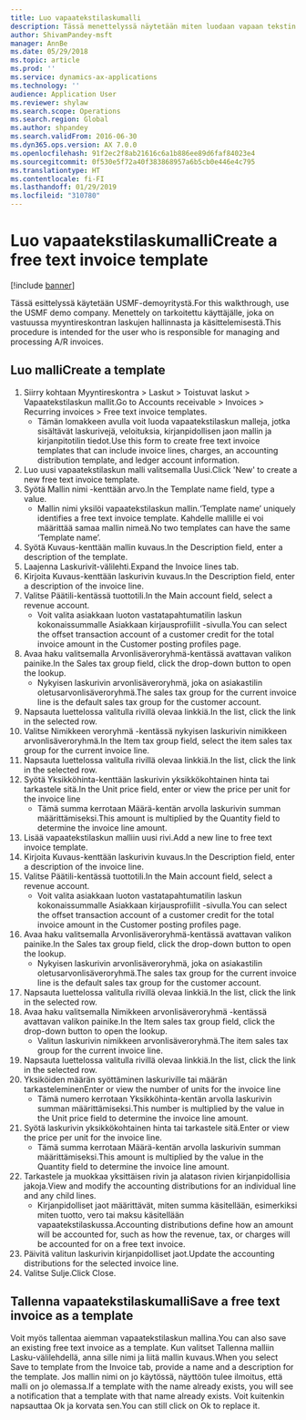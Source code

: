 ```yaml
---
title: Luo vapaatekstilaskumalli
description: Tässä menettelyssä näytetään miten luodaan vapaan tekstin laskumalli.
author: ShivamPandey-msft
manager: AnnBe
ms.date: 05/29/2018
ms.topic: article
ms.prod: ''
ms.service: dynamics-ax-applications
ms.technology: ''
audience: Application User
ms.reviewer: shylaw
ms.search.scope: Operations
ms.search.region: Global
ms.author: shpandey
ms.search.validFrom: 2016-06-30
ms.dyn365.ops.version: AX 7.0.0
ms.openlocfilehash: 91f2ec2f8ab21616c6a1b886ee89d6faf84023e4
ms.sourcegitcommit: 0f530e5f72a40f383868957a6b5cb0e446e4c795
ms.translationtype: HT
ms.contentlocale: fi-FI
ms.lasthandoff: 01/29/2019
ms.locfileid: "310780"
---
```

# <a name="create-a-free-text-invoice-template"></a><span data-ttu-id="7bf85-103">Luo vapaatekstilaskumalli</span><span class="sxs-lookup"><span data-stu-id="7bf85-103">Create a free text invoice template</span></span>

[!include [banner](../includes/banner.md)]

<span data-ttu-id="7bf85-104">Tässä esittelyssä käytetään USMF-demoyritystä.</span><span class="sxs-lookup"><span data-stu-id="7bf85-104">For this walkthrough, use the USMF demo company.</span></span> <span data-ttu-id="7bf85-105">Menettely on tarkoitettu käyttäjälle, joka on vastuussa myyntireskontran laskujen hallinnasta ja käsittelemisestä.</span><span class="sxs-lookup"><span data-stu-id="7bf85-105">This procedure is intended for the user who is responsible for managing and processing A/R invoices.</span></span>

## <a name="create-a-template"></a><span data-ttu-id="7bf85-106">Luo malli</span><span class="sxs-lookup"><span data-stu-id="7bf85-106">Create a template</span></span>

1. <span data-ttu-id="7bf85-107">Siirry kohtaan Myyntireskontra > Laskut > Toistuvat laskut > Vapaatekstilaskun mallit.</span><span class="sxs-lookup"><span data-stu-id="7bf85-107">Go to Accounts receivable > Invoices > Recurring invoices > Free text invoice templates.</span></span>
    * <span data-ttu-id="7bf85-108">Tämän lomakkeen avulla voit luoda vapaatekstilaskun malleja, jotka sisältävät laskurivejä, veloituksia, kirjanpidollisen jaon mallin ja kirjanpitotilin tiedot.</span><span class="sxs-lookup"><span data-stu-id="7bf85-108">Use this form to create free text invoice templates that can include invoice lines, charges, an accounting distribution template, and ledger account information.</span></span>  
2. <span data-ttu-id="7bf85-109">Luo uusi vapaatekstilaskun malli valitsemalla Uusi.</span><span class="sxs-lookup"><span data-stu-id="7bf85-109">Click 'New' to create a new free text invoice template.</span></span>
3. <span data-ttu-id="7bf85-110">Syötä Mallin nimi -kenttään arvo.</span><span class="sxs-lookup"><span data-stu-id="7bf85-110">In the Template name field, type a value.</span></span>
    * <span data-ttu-id="7bf85-111">Mallin nimi yksilöi vapaatekstilaskun mallin.</span><span class="sxs-lookup"><span data-stu-id="7bf85-111">‘Template name’ uniquely identifies a free text invoice template.</span></span> <span data-ttu-id="7bf85-112">Kahdelle mallille ei voi määrittää samaa mallin nimeä.</span><span class="sxs-lookup"><span data-stu-id="7bf85-112">No two templates can have the same ‘Template name’.</span></span>  
4. <span data-ttu-id="7bf85-113">Syötä Kuvaus-kenttään mallin kuvaus.</span><span class="sxs-lookup"><span data-stu-id="7bf85-113">In the Description field, enter a description of the template.</span></span>
5. <span data-ttu-id="7bf85-114">Laajenna Laskurivit-välilehti.</span><span class="sxs-lookup"><span data-stu-id="7bf85-114">Expand the Invoice lines tab.</span></span>
6. <span data-ttu-id="7bf85-115">Kirjoita Kuvaus-kenttään laskurivin kuvaus.</span><span class="sxs-lookup"><span data-stu-id="7bf85-115">In the Description field, enter a description of the invoice line.</span></span>
7. <span data-ttu-id="7bf85-116">Valitse Päätili-kentässä tuottotili.</span><span class="sxs-lookup"><span data-stu-id="7bf85-116">In the Main account field, select a revenue account.</span></span>
    * <span data-ttu-id="7bf85-117">Voit valita asiakkaan luoton vastatapahtumatilin laskun kokonaissummalle Asiakkaan kirjausprofiilit -sivulla.</span><span class="sxs-lookup"><span data-stu-id="7bf85-117">You can select the offset transaction account of a customer credit for the total invoice amount in the Customer posting profiles page.</span></span>  
8. <span data-ttu-id="7bf85-118">Avaa haku valitsemalla Arvonlisäveroryhmä-kentässä avattavan valikon painike.</span><span class="sxs-lookup"><span data-stu-id="7bf85-118">In the Sales tax group field, click the drop-down button to open the lookup.</span></span>
    * <span data-ttu-id="7bf85-119">Nykyisen laskurivin arvonlisäveroryhmä, joka on asiakastilin oletusarvonlisäveroryhmä.</span><span class="sxs-lookup"><span data-stu-id="7bf85-119">The sales tax group for the current invoice line is the default sales tax group for the customer account.</span></span>  
9. <span data-ttu-id="7bf85-120">Napsauta luettelossa valitulla rivillä olevaa linkkiä.</span><span class="sxs-lookup"><span data-stu-id="7bf85-120">In the list, click the link in the selected row.</span></span>
10. <span data-ttu-id="7bf85-121">Valitse Nimikkeen veroryhmä -kentässä nykyisen laskurivin nimikkeen arvonlisäveroryhmä.</span><span class="sxs-lookup"><span data-stu-id="7bf85-121">In the Item tax group field, select the item sales tax group for the current invoice line.</span></span>
11. <span data-ttu-id="7bf85-122">Napsauta luettelossa valitulla rivillä olevaa linkkiä.</span><span class="sxs-lookup"><span data-stu-id="7bf85-122">In the list, click the link in the selected row.</span></span>
12. <span data-ttu-id="7bf85-123">Syötä Yksikköhinta-kenttään laskurivin yksikkökohtainen hinta tai tarkastele sitä.</span><span class="sxs-lookup"><span data-stu-id="7bf85-123">In the Unit price field, enter or view the price per unit for the invoice line</span></span>
    * <span data-ttu-id="7bf85-124">Tämä summa kerrotaan Määrä-kentän arvolla laskurivin summan määrittämiseksi.</span><span class="sxs-lookup"><span data-stu-id="7bf85-124">This amount is multiplied by the Quantity field to determine the invoice line amount.</span></span>  
13. <span data-ttu-id="7bf85-125">Lisää vapaatekstilaskun malliin uusi rivi.</span><span class="sxs-lookup"><span data-stu-id="7bf85-125">Add a new line to free text invoice template.</span></span>
14. <span data-ttu-id="7bf85-126">Kirjoita Kuvaus-kenttään laskurivin kuvaus.</span><span class="sxs-lookup"><span data-stu-id="7bf85-126">In the Description field, enter a description of the invoice line.</span></span>
15. <span data-ttu-id="7bf85-127">Valitse Päätili-kentässä tuottotili.</span><span class="sxs-lookup"><span data-stu-id="7bf85-127">In the Main account field, select a revenue account.</span></span>
    * <span data-ttu-id="7bf85-128">Voit valita asiakkaan luoton vastatapahtumatilin laskun kokonaissummalle Asiakkaan kirjausprofiilit -sivulla.</span><span class="sxs-lookup"><span data-stu-id="7bf85-128">You can select the offset transaction account of a customer credit for the total invoice amount in the Customer posting profiles page.</span></span>  
16. <span data-ttu-id="7bf85-129">Avaa haku valitsemalla Arvonlisäveroryhmä-kentässä avattavan valikon painike.</span><span class="sxs-lookup"><span data-stu-id="7bf85-129">In the Sales tax group field, click the drop-down button to open the lookup.</span></span>
    * <span data-ttu-id="7bf85-130">Nykyisen laskurivin arvonlisäveroryhmä, joka on asiakastilin oletusarvonlisäveroryhmä.</span><span class="sxs-lookup"><span data-stu-id="7bf85-130">The sales tax group for the current invoice line is the default sales tax group for the customer account.</span></span>  
17. <span data-ttu-id="7bf85-131">Napsauta luettelossa valitulla rivillä olevaa linkkiä.</span><span class="sxs-lookup"><span data-stu-id="7bf85-131">In the list, click the link in the selected row.</span></span>
18. <span data-ttu-id="7bf85-132">Avaa haku valitsemalla Nimikkeen arvonlisäveroryhmä -kentässä avattavan valikon painike.</span><span class="sxs-lookup"><span data-stu-id="7bf85-132">In the Item sales tax group field, click the drop-down button to open the lookup.</span></span>
    * <span data-ttu-id="7bf85-133">Valitun laskurivin nimikkeen arvonlisäveroryhmä.</span><span class="sxs-lookup"><span data-stu-id="7bf85-133">The item sales tax group for the current invoice line.</span></span>  
19. <span data-ttu-id="7bf85-134">Napsauta luettelossa valitulla rivillä olevaa linkkiä.</span><span class="sxs-lookup"><span data-stu-id="7bf85-134">In the list, click the link in the selected row.</span></span>
20. <span data-ttu-id="7bf85-135">Yksiköiden määrän syöttäminen laskuriville tai määrän tarkasteleminen</span><span class="sxs-lookup"><span data-stu-id="7bf85-135">Enter or view the number of units for the invoice line</span></span>
    * <span data-ttu-id="7bf85-136">Tämä numero kerrotaan Yksikköhinta-kentän arvolla laskurivin summan määrittämiseksi.</span><span class="sxs-lookup"><span data-stu-id="7bf85-136">This number is multiplied by the value in the Unit price field to determine the invoice line amount.</span></span>  
21. <span data-ttu-id="7bf85-137">Syötä laskurivin yksikkökohtainen hinta tai tarkastele sitä.</span><span class="sxs-lookup"><span data-stu-id="7bf85-137">Enter or view the price per unit for the invoice line.</span></span> 
    * <span data-ttu-id="7bf85-138">Tämä summa kerrotaan Määrä-kentän arvolla laskurivin summan määrittämiseksi.</span><span class="sxs-lookup"><span data-stu-id="7bf85-138">This amount is multiplied by the value in the Quantity field to determine the invoice line amount.</span></span>  
22. <span data-ttu-id="7bf85-139">Tarkastele ja muokkaa yksittäisen rivin ja alatason rivien kirjanpidollisia jakoja.</span><span class="sxs-lookup"><span data-stu-id="7bf85-139">View and modify the accounting distributions for an individual line and any child lines.</span></span>
    * <span data-ttu-id="7bf85-140">Kirjanpidolliset jaot määrittävät, miten summa käsitellään, esimerkiksi miten tuotto, vero tai maksu käsitellään vapaatekstilaskussa.</span><span class="sxs-lookup"><span data-stu-id="7bf85-140">Accounting distributions define how an amount will be accounted for, such as how the revenue, tax, or charges will be accounted for on a free text invoice.</span></span>  
23. <span data-ttu-id="7bf85-141">Päivitä valitun laskurivin kirjanpidolliset jaot.</span><span class="sxs-lookup"><span data-stu-id="7bf85-141">Update the accounting distributions for the selected invoice line.</span></span>
24. <span data-ttu-id="7bf85-142">Valitse Sulje.</span><span class="sxs-lookup"><span data-stu-id="7bf85-142">Click Close.</span></span>

## <a name="save-a-free-text-invoice-as-a-template"></a><span data-ttu-id="7bf85-143">Tallenna vapaatekstilaskumalli</span><span class="sxs-lookup"><span data-stu-id="7bf85-143">Save a free text invoice as a template</span></span>
<span data-ttu-id="7bf85-144">Voit myös tallentaa aiemman vapaatekstilaskun mallina.</span><span class="sxs-lookup"><span data-stu-id="7bf85-144">You can also save an existing free text invoice as a template.</span></span> <span data-ttu-id="7bf85-145">Kun valitset Tallenna malliin Lasku-välilehdellä, anna sille nimi ja liitä mallin kuvaus.</span><span class="sxs-lookup"><span data-stu-id="7bf85-145">When you select Save to template from the Invoice tab, provide a name and a description for the template.</span></span> <span data-ttu-id="7bf85-146">Jos mallin nimi on jo käytössä, näyttöön tulee ilmoitus, että malli on jo olemassa.</span><span class="sxs-lookup"><span data-stu-id="7bf85-146">If a template with the name already exists, you will see a notification that a template with that name already exists.</span></span> <span data-ttu-id="7bf85-147">Voit kuitenkin napsauttaa Ok ja korvata sen.</span><span class="sxs-lookup"><span data-stu-id="7bf85-147">You can still click on Ok to replace it.</span></span> 

